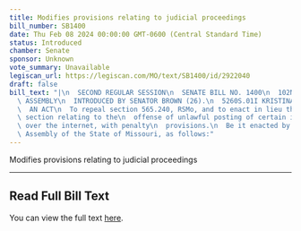 ```yaml
---
title: Modifies provisions relating to judicial proceedings
bill_number: SB1400
date: Thu Feb 08 2024 00:00:00 GMT-0600 (Central Standard Time)
status: Introduced
chamber: Senate
sponsor: Unknown
vote_summary: Unavailable
legiscan_url: https://legiscan.com/MO/text/SB1400/id/2922040
draft: false
bill_text: "|\n  SECOND REGULAR SESSION\n  SENATE BILL NO. 1400\n  102ND GENERA L\
  \ ASSEMBLY\n  INTRODUCED BY SENATOR BROWN (26).\n  5260S.01I KRISTINA MARTIN, Secretary\n\
  \  AN ACT\n  To repeal section 565.240, RSMo, and to enact in lieu thereof one new\
  \ section relating to the\n  offense of unlawful posting of certain information\
  \ over the internet, with penalty\n  provisions.\n  Be it enacted by the General\
  \ Assembly of the State of Missouri, as follows:"
---
```

Modifies provisions relating to judicial proceedings

---

## Read Full Bill Text

You can view the full text [here](https://legiscan.com/MO/text/SB1400/id/2922040).
